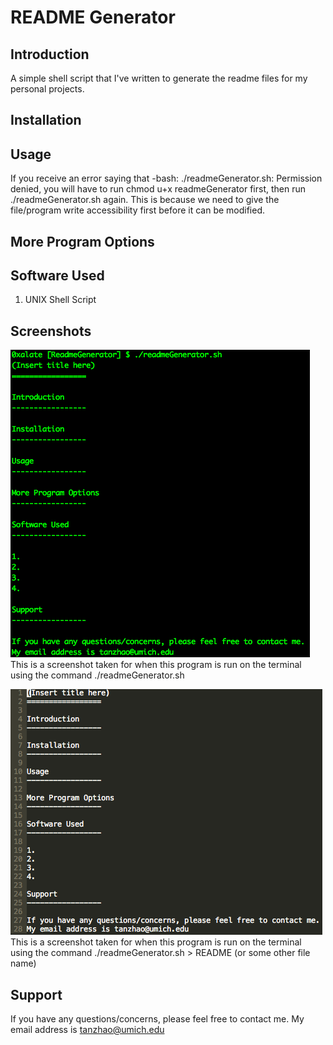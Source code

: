 README Generator
=================

Introduction
-----------------
A simple shell script that I've written to generate the readme files for my 
personal projects.

Installation
-----------------

Usage
-----------------
If you receive an error saying that -bash: ./readmeGenerator.sh: Permission 
denied, you will have to run chmod u+x readmeGenerator first, then run 
./readmeGenerator.sh again. This is because we need to give the file/program 
write accessibility first before it can be modified.

More Program Options
-----------------

Software Used
-----------------
1. UNIX Shell Script

Screenshots
-----------
![Alt text](/img/terminalView.png)
This is a screenshot taken for when this program is run on the terminal using
the command ./readmeGenerator.sh

![Alt text](/img/openedInVim.png)
This is a screenshot taken for when this program is run on the terminal using
the command ./readmeGenerator.sh > README (or some other file name)

Support
-----------------

If you have any questions/concerns, please feel free to contact me.
My email address is tanzhao@umich.edu
